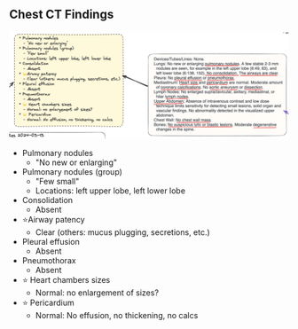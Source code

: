 ## Chest CT Findings

<img src="./2024-03-13_16-53-59.png">

- Pulmonary nodules
  - "No new or enlarging"
- Pulmonary nodules (group)
  - "Few small"
  - Locations: left upper lobe, left lower lobe
- Consolidation
  - Absent
- ⭐Airway patency
  - Clear (others: mucus plugging, secretions, etc.)
- Pleural effusion
  - Absent
- Pneumothorax
  - Absent
- ⭐ Heart chambers sizes
  - Normal: no enlargement of sizes?
- ⭐ Pericardium
  - Normal: No effusion, no thickening, no calcs
